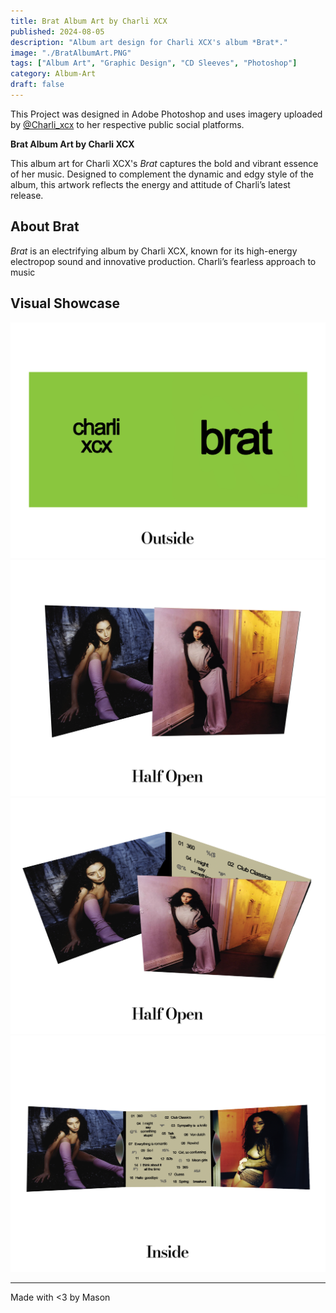 ```yaml
---
title: Brat Album Art by Charli XCX  
published: 2024-08-05  
description: "Album art design for Charli XCX's album *Brat*."  
image: "./BratAlbumArt.PNG"  
tags: ["Album Art", "Graphic Design", "CD Sleeves", "Photoshop"]  
category: Album-Art  
draft: false
---
```

This Project was designed in Adobe Photoshop and uses imagery uploaded by [@Charli_xcx](x.com/charli_xcx) to her respective public social platforms. 

**Brat Album Art by Charli XCX**

This album art for Charli XCX's *Brat* captures the bold and vibrant essence of her music. Designed to complement the dynamic and edgy style of the album, this artwork reflects the energy and attitude of Charli’s latest release.

## About Brat

*Brat* is an electrifying album by Charli XCX, known for its high-energy electropop sound and innovative production. Charli’s fearless approach to music

## Visual Showcase

![Outside](https://github.com/11ason/Sitefiles/blob/main/brat-cd-sleeve-outside-cover-preview.PNG?raw=true)
![Half Open Front](https://github.com/11ason/Sitefiles/blob/main/brat-cd-sleeve-half-open-front-cover-preview.PNG?raw=true)
![Half Open Top](https://github.com/11ason/Sitefiles/blob/main/brat-cd-sleeve-half-open-top-cover-preview.PNG?raw=true)
![Inside](https://github.com/11ason/Sitefiles/blob/main/brat-cd-sleeve-inside-cover-preview.PNG?raw=true)

---

Made with <3 by Mason
